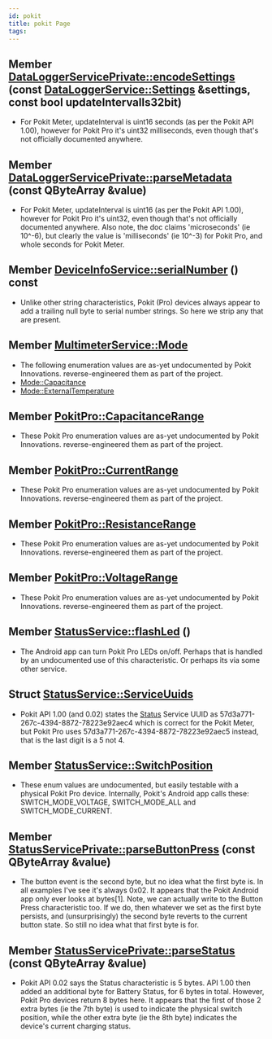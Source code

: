 ```yaml
---
id: pokit
title: pokit Page
tags:
---
```


## Member [DataLoggerServicePrivate::encodeSettings](classDataLoggerServicePrivate_1a774d21863bf83168171143ec8492a736)  (const [DataLoggerService::Settings](structDataLoggerService_1_1Settings) &settings, const bool updateIntervalIs32bit)

* <a id="pokit_1_pokit000001"></a> For Pokit Meter, updateInterval is uint16 seconds (as per the Pokit API 1.00), however for Pokit Pro it's uint32 milliseconds, even though that's not officially documented anywhere.

## Member [DataLoggerServicePrivate::parseMetadata](classDataLoggerServicePrivate_1aed59b28db53cea0757289a0960bed3fd)  (const QByteArray &value)

* <a id="pokit_1_pokit000002"></a> For Pokit Meter, updateInterval is uint16 (as per the Pokit API 1.00), however for Pokit Pro it's uint32, even though that's not officially documented anywhere. Also note, the doc claims 'microseconds' (ie 10^-6), but clearly the value is 'milliseconds' (ie 10^-3) for Pokit Pro, and whole seconds for Pokit Meter.

## Member [DeviceInfoService::serialNumber](classDeviceInfoService_1a006859d13f7c3d7f4179a0ad9cc04213)  () const

* <a id="pokit_1_pokit000003"></a> Unlike other string characteristics, Pokit (Pro) devices always appear to add a trailing null byte to serial number strings. So here we strip any that are present.

## Member [MultimeterService::Mode](classMultimeterService_1a51f66d0b81dace3115c5c68bc931eaea)

* <a id="pokit_1_pokit000004"></a> The following enumeration values are as-yet undocumented by Pokit Innovations. <docURLLink> reverse-engineered them as part of the <docURLLink> project.
* [Mode::Capacitance](classMultimeterService_1a51f66d0b81dace3115c5c68bc931eaeaa22bef5ff8cc5db9cc862164e779f29dc)
* [Mode::ExternalTemperature](classMultimeterService_1a51f66d0b81dace3115c5c68bc931eaeaa8d6937c3adb213bd7b7beb575aa17687)

## Member [PokitPro::CapacitanceRange](namespacePokitPro_1adc67ba31bcd650dd7535939e42cec17a)

* <a id="pokit_1_pokit000005"></a> These Pokit Pro enumeration values are as-yet undocumented by Pokit Innovations. <docURLLink> reverse-engineered them as part of the <docURLLink> project.

## Member [PokitPro::CurrentRange](namespacePokitPro_1ac51059eb5a52fa362da01d4e2f44de21)

* <a id="pokit_1_pokit000006"></a> These Pokit Pro enumeration values are as-yet undocumented by Pokit Innovations. <docURLLink> reverse-engineered them as part of the <docURLLink> project.

## Member [PokitPro::ResistanceRange](namespacePokitPro_1ac6fedf42d1268613f25da2b7c82832a7)

* <a id="pokit_1_pokit000007"></a> These Pokit Pro enumeration values are as-yet undocumented by Pokit Innovations. <docURLLink> reverse-engineered them as part of the <docURLLink> project.

## Member [PokitPro::VoltageRange](namespacePokitPro_1a68ddba45fec73a3391f241f2da38e78a)

* <a id="pokit_1_pokit000008"></a> These Pokit Pro enumeration values are as-yet undocumented by Pokit Innovations. <docURLLink> reverse-engineered them as part of the <docURLLink> project.

## Member [StatusService::flashLed](classStatusService_1a425bf65d42b24c4a621b312fcd152708)  ()

* <a id="pokit_1_pokit000011"></a> The Android app can turn Pokit Pro LEDs on/off. Perhaps that is handled by an undocumented use of this characteristic. Or perhaps its via some other service.

## Struct [StatusService::ServiceUuids](structStatusService_1_1ServiceUuids)

* <a id="pokit_1_pokit000009"></a> Pokit API 1.00 (and 0.02) states the [Status](structStatusService_1_1Status) Service UUID as 57d3a771-267c-4394-8872-78223e92aec4 which is correct for the Pokit Meter, but Pokit Pro uses 57d3a771-267c-4394-8872-78223e92aec5 instead, that is the last digit is a 5 not 4.

## Member [StatusService::SwitchPosition](classStatusService_1a6bb2f85b6df9942ee108c341f4162e1f)

* <a id="pokit_1_pokit000010"></a> These enum values are undocumented, but easily testable with a physical Pokit Pro device. Internally, Pokit's Android app calls these: SWITCH_MODE_VOLTAGE, SWITCH_MODE_ALL and SWITCH_MODE_CURRENT.

## Member [StatusServicePrivate::parseButtonPress](classStatusServicePrivate_1a90d78c3261bea8f23ddf9804ada203c1)  (const QByteArray &value)

* <a id="pokit_1_pokit000013"></a> The button event is the second byte, but no idea what the first byte is. In all examples I've see it's always 0x02. It appears that the Pokit Android app only ever looks at bytes[1].<a id="pokit_1_pokit000014"></a> Note, we can actually write to the Button Press characteristic too. If we do, then whatever we set as the first byte persists, and (unsurprisingly) the second byte reverts to the current button state. So still no idea what that first byte is for.

## Member [StatusServicePrivate::parseStatus](classStatusServicePrivate_1a3a6ff8ca3e9d7c884b269e52dd43aeb0)  (const QByteArray &value)

* <a id="pokit_1_pokit000012"></a> Pokit API 0.02 says the Status characteristic is 5 bytes. API 1.00 then added an additional byte for Battery Status, for 6 bytes in total. However, Pokit Pro devices return 8 bytes here. It appears that the first of those 2 extra bytes (ie the 7th byte) is used to indicate the physical switch position, while the other extra byte (ie the 8th byte) indicates the device's current charging status.